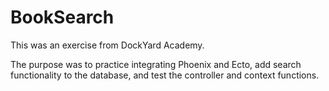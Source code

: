 # BookSearch

This was an exercise from DockYard Academy.

The purpose was to practice integrating Phoenix and Ecto, add search functionality to the database, and test the controller and context functions.
